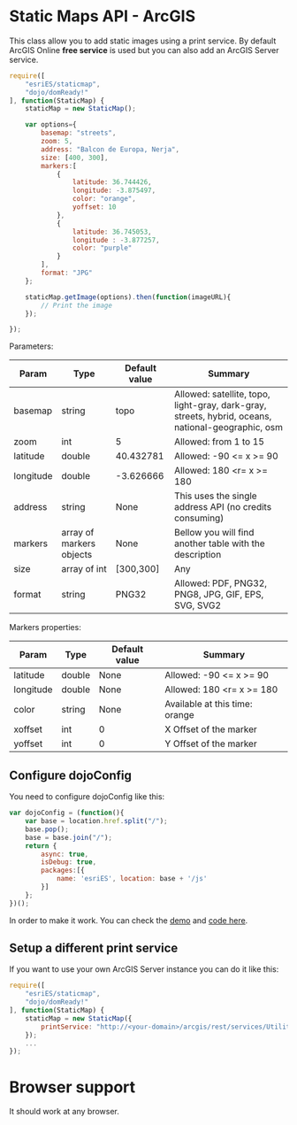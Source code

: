 # Static Maps API - ArcGIS

This class allow you to add static images using a print service. By default ArcGIS Online **free service** is used but you can also add an ArcGIS Server service.

```javascript
require([
    "esriES/staticmap",
    "dojo/domReady!"
], function(StaticMap) {
    staticMap = new StaticMap();

    var options={
        basemap: "streets",
        zoom: 5,
        address: "Balcon de Europa, Nerja",
        size: [400, 300],
        markers:[
            {
                latitude: 36.744426,
                longitude: -3.875497,
                color: "orange",
                yoffset: 10
            },
            {
                latitude: 36.745053,
                longitude : -3.877257,
                color: "purple"
            }
        ],
        format: "JPG"
    };

    staticMap.getImage(options).then(function(imageURL){
        // Print the image
    });

});
```

Parameters:

Param| Type | Default value | Summary
--- | --- | --- | ---
basemap|string|topo|Allowed: satellite, topo, light-gray, dark-gray, streets, hybrid, oceans, national-geographic, osm
zoom|int|5|Allowed: from 1 to 15
latitude|double|40.432781|Allowed: -90 <= x >= 90
longitude|double|-3.626666|Allowed: 180 <r= x >= 180
address|string|None|This uses the single address API (no credits consuming)
markers|array of markers objects|None|Bellow you will find another table with the description
size|array of int|[300,300]|Any
format|string|PNG32|Allowed: PDF, PNG32, PNG8, JPG, GIF, EPS, SVG, SVG2

Markers properties:

Param| Type | Default value | Summary
--- | --- | --- | ---
latitude|double|None|Allowed: -90 <= x >= 90
longitude|double|None|Allowed: 180 <r= x >= 180
color|string|None|Available at this time: orange|purple
xoffset|int|0|X Offset of the marker
yoffset|int|0|Y Offset of the marker

## Configure dojoConfig

You need to configure dojoConfig like this:
```javascript
var dojoConfig = (function(){
    var base = location.href.split("/");
    base.pop();
    base = base.join("/");
    return {
        async: true,
        isDebug: true,
        packages:[{
            name: 'esriES', location: base + '/js'
        }]
    };
})();
```

In order to make it work. You can check the [demo](http://esri-es.github.io/Static-Maps-API-ArcGIS/) and [code here](https://github.com/esri-es/Static-Maps-API-ArcGIS/blob/master/index.html).

## Setup a different print service

If you want to use your own ArcGIS Server instance you can do it like this:

```javascript
require([
    "esriES/staticmap",
    "dojo/domReady!"
], function(StaticMap) {
    staticMap = new StaticMap({
        printService: "http://<your-domain>/arcgis/rest/services/Utilities/PrintingTools/GPServer/Export%20Web%20Map%20Task"
    });
    ...
});
```
# Browser support

It should work at any browser.
